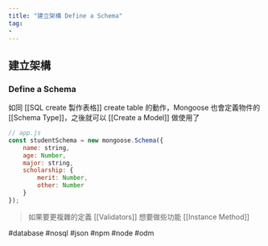 ```yaml
---
title: "建立架構 Define a Schema"
tag: 
- 
---
```

## 建立架構
### Define a Schema
如同 [[SQL create 製作表格]] create table 的動作，Mongoose 也會定義物件的 [[Schema Type]]，之後就可以 [[Create a Model]] 做使用了
```js
// app.js
const studentSchema = new mongoose.Schema({
	name: string,
	age: Number,
	major: string,
	scholarship: {
		merit: Number,
		other: Number
	}
});
```
> 如果要更複雜的定義 [[Validators]]
> 想要做些功能 [[Instance Method]]


#database #nosql #json #npm #node #odm